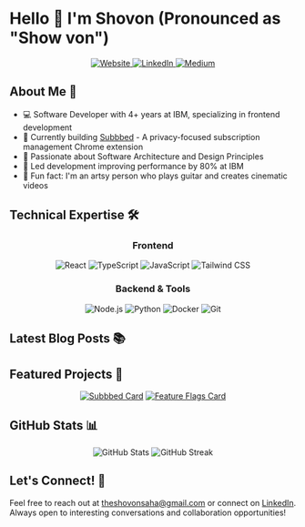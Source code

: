 # Hello 👋 I'm Shovon (Pronounced as "Show von")

<div align="center">
  <a href="https://www.theshovonsaha.com">
    <img src="https://img.shields.io/badge/Website-theshovonsaha.com-blue?style=for-the-badge&logo=google-chrome&logoColor=white" alt="Website"/>
  </a>
  <a href="https://linkedin.com/in/theshovonsaha">
    <img src="https://img.shields.io/badge/LinkedIn-theshovonsaha-blue?style=for-the-badge&logo=linkedin&logoColor=white" alt="LinkedIn"/>
  </a>
  <a href="https://medium.com/@theshovonsaha">
    <img src="https://img.shields.io/badge/Medium-@theshovonsaha-black?style=for-the-badge&logo=medium&logoColor=white" alt="Medium"/>
  </a>
</div>

## About Me 🚀
- 💻 Software Developer with 4+ years at IBM, specializing in frontend development
- 🔭 Currently building [Subbbed](https://github.com/theshovon/subbbed) - A privacy-focused subscription management Chrome extension
- 🌱 Passionate about Software Architecture and Design Principles
- 🎯 Led development improving performance by 80% at IBM
- 🎸 Fun fact: I'm an artsy person who plays guitar and creates cinematic videos

## Technical Expertise 🛠️

<div align="center">
  
### Frontend
![React](https://img.shields.io/badge/React-20232A?style=flat&logo=react&logoColor=61DAFB)
![TypeScript](https://img.shields.io/badge/TypeScript-007ACC?style=flat&logo=typescript&logoColor=white)
![JavaScript](https://img.shields.io/badge/JavaScript-F7DF1E?style=flat&logo=javascript&logoColor=black)
![Tailwind CSS](https://img.shields.io/badge/Tailwind_CSS-38B2AC?style=flat&logo=tailwind-css&logoColor=white)

### Backend & Tools
![Node.js](https://img.shields.io/badge/Node.js-43853D?style=flat&logo=node.js&logoColor=white)
![Python](https://img.shields.io/badge/Python-14354C?style=flat&logo=python&logoColor=white)
![Docker](https://img.shields.io/badge/Docker-2496ED?style=flat&logo=docker&logoColor=white)
![Git](https://img.shields.io/badge/Git-F05032?style=flat&logo=git&logoColor=white)

</div>

## Latest Blog Posts 📚
<!-- BLOG-POST-LIST:START -->
<!-- BLOG-POST-LIST:END -->

## Featured Projects 🌟

<div align="center">

[![Subbbed Card](https://github-readme-stats.vercel.app/api/pin/?username=theshovon&repo=subbbed&theme=dark)](https://github.com/theshovon/subbbed)
[![Feature Flags Card](https://github-readme-stats.vercel.app/api/pin/?username=theshovon&repo=feature-flags&theme=dark)](https://github.com/theshovon/feature-flags)

</div>

## GitHub Stats 📊

<div align="center">
  <img src="https://github-readme-stats.vercel.app/api?username=theshovonsaha&show_icons=true&theme=radical" alt="GitHub Stats" />
  <img src="https://github-readme-streak-stats.herokuapp.com/?user=theshovonsaha&theme=radical" alt="GitHub Streak" />
</div>

## Let's Connect! 🤝
Feel free to reach out at theshovonsaha@gmail.com or connect on [LinkedIn](https://www.linkedin.com/in/theshovonsaha/). 
Always open to interesting conversations and collaboration opportunities!
